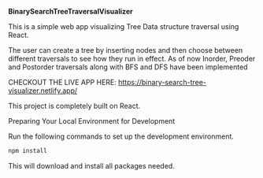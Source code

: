 **BinarySearchTreeTraversalVisualizer**


This is a simple web app visualizing Tree Data structure traversal using React.

The user can create a tree by inserting nodes and then choose between different traversals to see how they run in effect.
As of now Inorder, Preoder and Postorder traversals along with BFS and DFS have been implemented

CHECKOUT THE LIVE APP HERE: https://binary-search-tree-visualizer.netlify.app/


 This project is completely built on React.

Preparing Your Local Environment for Development

Run the following commands to set up the development environment.

```sh
npm install
```

This will download and install all packages needed.
